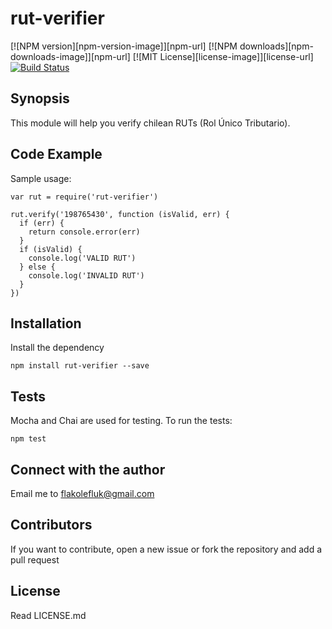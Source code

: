# rut-verifier

[![NPM version][npm-version-image]][npm-url] [![NPM downloads][npm-downloads-image]][npm-url] [![MIT License][license-image]][license-url] [![Build Status](https://travis-ci.org/flakolefluk/rut-verifier.svg?branch=master)](https://travis-ci.org/flakolefluk/rut-verifier)

## Synopsis
This module will help you verify chilean RUTs (Rol Único Tributario).

## Code Example

Sample usage:
```
var rut = require('rut-verifier')

rut.verify('198765430', function (isValid, err) {
  if (err) {
    return console.error(err)
  }
  if (isValid) {
    console.log('VALID RUT')
  } else {
    console.log('INVALID RUT')
  }
})
```

## Installation

Install the dependency
```
npm install rut-verifier --save
```

## Tests

Mocha and Chai are used for testing. To run the tests:
```
npm test
```

## Connect with the author

Email me to flakolefluk@gmail.com

## Contributors

If you want to contribute, open a new issue or fork the repository and add a pull request

## License

Read LICENSE.md
